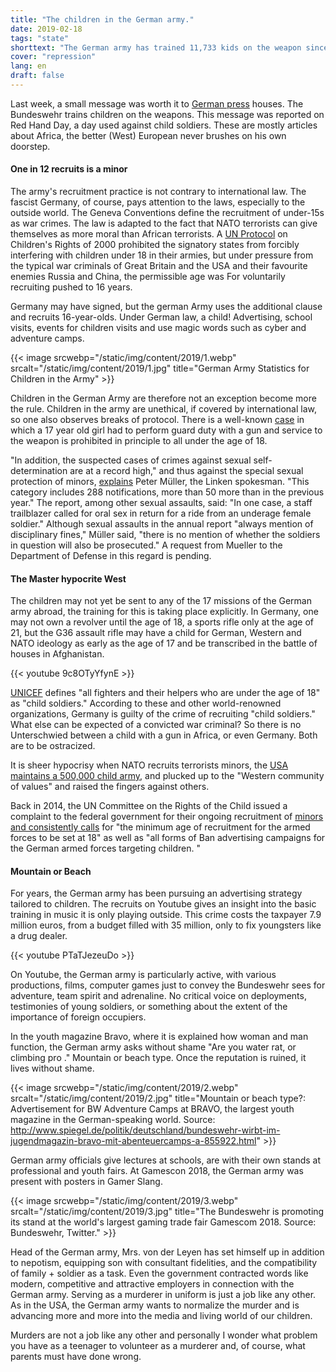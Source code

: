 ```yaml
---
title: "The children in the German army."
date: 2019-02-18
tags: "state"
shorttext: "The German army has trained 11,733 kids on the weapon since 2011. Yes, we are talking about Germany and not about Africa."
cover: "repression"
lang: en
draft: false
---
```


Last week, a small message was worth it to [German press](https://rp-online.de/wirtschaft/arbeit/seit-2011-bundeswehr-hat-12000-minderjaehrige-an-der-waffe-ausgebildet_aid-36670217 "Bundeswehr hat 12.000 Minderjährige an der Waffe ausgebildet") houses. The Bundeswehr trains children on the weapons. This message was reported on Red Hand Day, a day used against child soldiers. These are mostly articles about Africa, the better (West) European never brushes on his own doorstep. 

#### One in 12 recruits is a minor

The army's recruitment practice is not contrary to international law. The fascist Germany, of course, pays attention to the laws, especially to the outside world. The Geneva Conventions define the recruitment of under-15s as war crimes. The law is adapted to the fact that NATO terrorists can give themselves as more moral than African terrorists. A [UN Protocol](https://en.wikisource.org/wiki/Optional_Protocol_to_the_Convention_on_the_Rights_of_the_Child_on_the_Involvement_of_Children_in_armed_conflict "Optional Protocol to the Convention on the Rights of the Child on the Involvement of Children in armed conflict") on Children's Rights of 2000 prohibited the signatory states from forcibly interfering with children under 18 in their armies, but under pressure from the typical war criminals of Great Britain and the USA and their favourite enemies Russia and China, the permissible age was For voluntarily recruiting pushed to 16 years.

Germany may have signed, but the german Army uses the additional clause and recruits 16-year-olds. Under German law, a child! Advertising, school visits, events for children visits and use magic words such as cyber and adventure camps.

{{< image srcwebp="/static/img/content/2019/1.webp" srcalt="/static/img/content/2019/1.jpg" title="German Army Statistics for Children in the Army" >}}

Children in the German Army are therefore not an exception become more the rule. Children in the army are unethical, if covered by international law, so one also observes breaks of protocol. There is a well-known [case](http://dip21.bundestag.de/dip21/btd/19/072/1907200.pdf#page=26 "Press of German Government") in which a 17 year old girl had to perform guard duty with a gun and service to the weapon is prohibited in principle to all under the age of 18. 

"In addition, the suspected cases of crimes against sexual self-determination are at a record high," and thus against the special sexual protection of minors, [explains](http://justicenow.de/2019-02-15/die-bundeswehr-hat-11-733-minderjaehrige-an-der-waffe-ausgebildet/ "Die Bundeswehr hat 11.733 Minderjährige an der Waffe ausgebildet ") Peter Müller, the Linken spokesman. "This category includes 288 notifications, more than 50 more than in the previous year." The report, among other sexual assaults, said: "In one case, a staff trailblazer called for oral sex in return for a ride from an underage female soldier." Although sexual assaults in the annual report "always mention of disciplinary fines," Müller said, "there is no mention of whether the soldiers in question will also be prosecuted." A request from Mueller to the Department of Defense in this regard is pending.

#### The Master hypocrite West

The children may not yet be sent to any of the 17 missions of the German army abroad, the training for this is taking place explicitly. In Germany, one may not own a revolver until the age of 18, a sports rifle only at the age of 21, but the G36 assault rifle may have a child for German, Western and NATO ideology as early as the age of 17 and be transcribed in the battle of houses in Afghanistan.  

{{< youtube 9c8OTyYfynE >}}

[UNICEF](https://childrenandarmedconflict.un.org/six-grave-violations/child-soldiers/ "Child Recruitment and Use") defines "all fighters and their helpers who are under the age of 18" as "child soldiers." According to these and other world-renowned organizations, Germany is guilty of the crime of recruiting "child soldiers." What else can be expected of a convicted war criminal? So there is no Unterschwied between a child with a gun in Africa, or even Germany. Both are to be ostracized. 

It is sheer hypocrisy when NATO recruits terrorists minors, the [USA maintains a 500,000 child army](https://www.arte.tv/de/videos/072557-000-A/usa-die-kleinen-soldaten/ "USA: Die kleinen Soldaten"), and plucked up to the "Western community of values" and raised the fingers against others. 

Back in 2014, the UN Committee on the Rights of the Child issued a complaint to the federal government for their ongoing recruitment of [minors and consistently calls](https://www.tdh.de/fileadmin/user_upload/inhalte/04_Was_wir_tun/Themen/Weitere_Themen/Bundeswehr/Hintergrundpapier_Minderjaehrige_und_Bundeswehr_DtBuendnisKindersoldaten_Mai17.pdf "Minderjährige und Bundeswehr") for "the minimum age of recruitment for the armed forces to be set at 18" as well as "all forms of Ban advertising campaigns for the German armed forces targeting children. "

#### Mountain or Beach

For years, the German army has been pursuing an advertising strategy tailored to children. The recruits on Youtube gives an insight into the basic training in music it is only playing outside. This crime costs the taxpayer 7.9 million euros, from a budget filled with 35 million, only to fix youngsters like a drug dealer. 

{{< youtube PTaTJezeuDo >}}

On Youtube, the German army is particularly active, with various productions, films, computer games just to convey the Bundeswehr sees for adventure, team spirit and adrenaline. No critical voice on deployments, testimonies of young soldiers, or something about the extent of the importance of foreign occupiers. 

In the youth magazine Bravo, where it is explained how woman and man function, the German army asks without shame  "Are you water rat, or climbing pro ." Mountain or beach type. Once the reputation is ruined, it lives without shame. 

{{< image srcwebp="/static/img/content/2019/2.webp" srcalt="/static/img/content/2019/2.jpg" title="Mountain or beach type?: Advertisement for BW Adventure Camps at BRAVO, the largest youth magazine in the German-speaking world. Source: http://www.spiegel.de/politik/deutschland/bundeswehr-wirbt-im-jugendmagazin-bravo-mit-abenteuercamps-a-855922.html" >}}

German army officials give lectures at schools, are with their own stands at professional and youth fairs. At Gamescon 2018, the German army was present with posters in Gamer Slang. 


{{< image srcwebp="/static/img/content/2019/3.webp" srcalt="/static/img/content/2019/3.jpg" title="The Bundeswehr is promoting its stand at the world's largest gaming trade fair Gamescom 2018. Source: Bundeswehr, Twitter." >}}

Head of the German army, Mrs. von der Leyen has set himself up in addition to nepotism, equipping son with consultant fidelities, and the compatibility of family + soldier as a task. Even the government contracted words like modern, competitive and attractive employers in connection with the German army. Serving as a murderer in uniform is just a job like any other. As in the USA, the German army wants to normalize the murder and is advancing more and more into the media and living world of our children. 

Murders are not a job like any other and personally I wonder what problem you have as a teenager to volunteer as a murderer and, of course, what parents must have done wrong.
